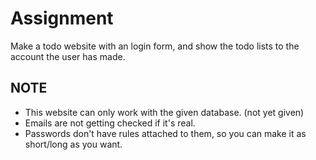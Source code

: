 # Assignment

Make a todo website with an login form, and show the todo lists to the account the user has made.


## NOTE

* This website can only work with the given database. (not yet given)
* Emails are not getting checked if it's real.
* Passwords don't have rules attached to them, so you can make it as short/long as you want.
